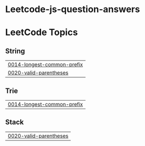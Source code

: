 # Leetcode-js-question-answers
<!---LeetCode Topics Start-->
# LeetCode Topics
## String
|  |
| ------- |
| [0014-longest-common-prefix](https://github.com/Divyanlr/Leetcode-js-question-answers/tree/master/0014-longest-common-prefix) |
| [0020-valid-parentheses](https://github.com/Divyanlr/Leetcode-js-question-answers/tree/master/0020-valid-parentheses) |
## Trie
|  |
| ------- |
| [0014-longest-common-prefix](https://github.com/Divyanlr/Leetcode-js-question-answers/tree/master/0014-longest-common-prefix) |
## Stack
|  |
| ------- |
| [0020-valid-parentheses](https://github.com/Divyanlr/Leetcode-js-question-answers/tree/master/0020-valid-parentheses) |
<!---LeetCode Topics End-->